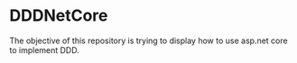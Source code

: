 # DDDNetCore
The objective of this repository is trying to display how to use asp.net core to implement DDD.

